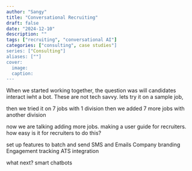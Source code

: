 ```yaml
---
author: "Sangy"
title: "Conversational Recruiting"
draft: false
date: "2024-12-10"
description: ""
tags: ["recruiting", "conversational AI"]
categories: ["consulting", case studies"]
series: ["Consulting"]
aliases: [""]
cover:
  image: 
  caption: 
---
```


When we started working together, the question was will candidates interact iwht a bot. 
These are not tech savvy. 
lets try it on a sample job,

then we tried it on 7 jobs with 1 division
then we added 7 more jobs with another division

now we are talking adding more jobs. 
making a user guide for recruiters.
how easy is it for recruiters to do this?

set up features to batch and send SMS and Emails
Company branding
Engagement tracking
ATS integration

what next? smart chatbots


